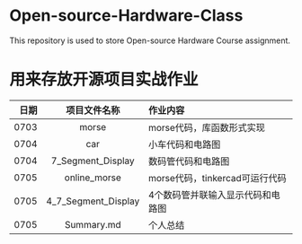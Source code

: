 # Open-source-Hardware-Class
This repository is used to store  Open-source Hardware Course assignment.

# 用来存放开源项目实战作业

日期|项目文件名称|作业内容
-:|:-:|:-|
0703 | morse | morse代码，库函数形式实现
0704 | car | 小车代码和电路图
0704 | 7_Segment_Display | 数码管代码和电路图
0705 | online_morse | morse代码，tinkercad可运行代码
0705 | 4_7_Segment_Display |  4个数码管并联输入显示代码和电路图
0705 | Summary.md | 个人总结
